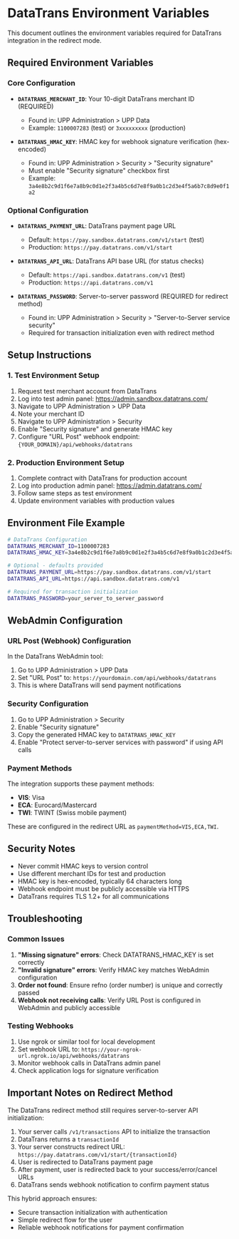 # DataTrans Environment Variables

This document outlines the environment variables required for DataTrans integration in the redirect mode.

## Required Environment Variables

### Core Configuration

- **`DATATRANS_MERCHANT_ID`**: Your 10-digit DataTrans merchant ID (REQUIRED)
  - Found in: UPP Administration > UPP Data
  - Example: `1100007283` (test) or `3xxxxxxxxx` (production)

- **`DATATRANS_HMAC_KEY`**: HMAC key for webhook signature verification (hex-encoded)
  - Found in: UPP Administration > Security > "Security signature"
  - Must enable "Security signature" checkbox first
  - Example: `3a4e8b2c9d1f6e7a8b9c0d1e2f3a4b5c6d7e8f9a0b1c2d3e4f5a6b7c8d9e0f1a2`

### Optional Configuration

- **`DATATRANS_PAYMENT_URL`**: DataTrans payment page URL
  - Default: `https://pay.sandbox.datatrans.com/v1/start` (test)
  - Production: `https://pay.datatrans.com/v1/start`

- **`DATATRANS_API_URL`**: DataTrans API base URL (for status checks)
  - Default: `https://api.sandbox.datatrans.com/v1` (test)  
  - Production: `https://api.datatrans.com/v1`

- **`DATATRANS_PASSWORD`**: Server-to-server password (REQUIRED for redirect method)
  - Found in: UPP Administration > Security > "Server-to-Server service security"
  - Required for transaction initialization even with redirect method

## Setup Instructions

### 1. Test Environment Setup

1. Request test merchant account from DataTrans
2. Log into test admin panel: https://admin.sandbox.datatrans.com/
3. Navigate to UPP Administration > UPP Data
4. Note your merchant ID
5. Navigate to UPP Administration > Security
6. Enable "Security signature" and generate HMAC key
7. Configure "URL Post" webhook endpoint: `{YOUR_DOMAIN}/api/webhooks/datatrans`

### 2. Production Environment Setup

1. Complete contract with DataTrans for production account
2. Log into production admin panel: https://admin.datatrans.com/
3. Follow same steps as test environment
4. Update environment variables with production values

## Environment File Example

```bash
# DataTrans Configuration
DATATRANS_MERCHANT_ID=1100007283
DATATRANS_HMAC_KEY=3a4e8b2c9d1f6e7a8b9c0d1e2f3a4b5c6d7e8f9a0b1c2d3e4f5a6b7c8d9e0f1a2

# Optional - defaults provided
DATATRANS_PAYMENT_URL=https://pay.sandbox.datatrans.com/v1/start
DATATRANS_API_URL=https://api.sandbox.datatrans.com/v1

# Required for transaction initialization
DATATRANS_PASSWORD=your_server_to_server_password
```

## WebAdmin Configuration

### URL Post (Webhook) Configuration

In the DataTrans WebAdmin tool:

1. Go to UPP Administration > UPP Data
2. Set "URL Post" to: `https://yourdomain.com/api/webhooks/datatrans`
3. This is where DataTrans will send payment notifications

### Security Configuration

1. Go to UPP Administration > Security
2. Enable "Security signature" 
3. Copy the generated HMAC key to `DATATRANS_HMAC_KEY`
4. Enable "Protect server-to-server services with password" if using API calls

### Payment Methods

The integration supports these payment methods:
- **VIS**: Visa
- **ECA**: Eurocard/Mastercard  
- **TWI**: TWINT (Swiss mobile payment)

These are configured in the redirect URL as `paymentMethod=VIS,ECA,TWI`.

## Security Notes

- Never commit HMAC keys to version control
- Use different merchant IDs for test and production
- HMAC key is hex-encoded, typically 64 characters long
- Webhook endpoint must be publicly accessible via HTTPS
- DataTrans requires TLS 1.2+ for all communications

## Troubleshooting

### Common Issues

1. **"Missing signature" errors**: Check DATATRANS_HMAC_KEY is set correctly
2. **"Invalid signature" errors**: Verify HMAC key matches WebAdmin configuration
3. **Order not found**: Ensure refno (order number) is unique and correctly passed
4. **Webhook not receiving calls**: Verify URL Post is configured in WebAdmin and publicly accessible

### Testing Webhooks

1. Use ngrok or similar tool for local development
2. Set webhook URL to: `https://your-ngrok-url.ngrok.io/api/webhooks/datatrans`
3. Monitor webhook calls in DataTrans admin panel
4. Check application logs for signature verification

## Important Notes on Redirect Method

The DataTrans redirect method still requires server-to-server API initialization:

1. Your server calls `/v1/transactions` API to initialize the transaction
2. DataTrans returns a `transactionId`
3. Your server constructs redirect URL: `https://pay.datatrans.com/v1/start/{transactionId}`
4. User is redirected to DataTrans payment page
5. After payment, user is redirected back to your success/error/cancel URLs
6. DataTrans sends webhook notification to confirm payment status

This hybrid approach ensures:
- Secure transaction initialization with authentication
- Simple redirect flow for the user
- Reliable webhook notifications for payment confirmation